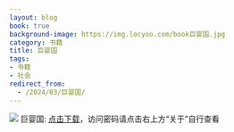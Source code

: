 ```yaml
---
layout: blog
book: true
background-image: https://img.locyoo.com/book巨婴国.jpg
category: 书籍
title: 巨婴国
tags:
- 书籍
- 社会
redirect_from:
  - /2024/03/巨婴国/
---
```

![](https://img.locyoo.com/book巨婴国.jpg)
巨婴国: <a name = "ref1" href="https://url18.ctfile.com/f/50983618-1350064991-a91c54?p=3619">点击下载</a>，访问密码请点击右上方“关于”自行查看